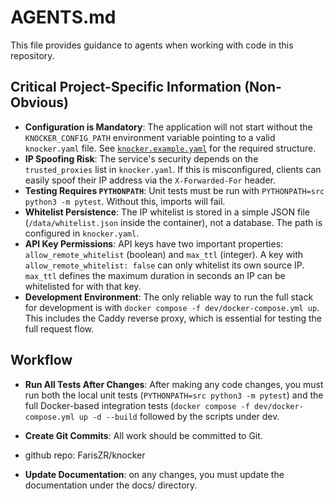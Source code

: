 # AGENTS.md

This file provides guidance to agents when working with code in this repository.

## Critical Project-Specific Information (Non-Obvious)

- **Configuration is Mandatory**: The application will not start without the `KNOCKER_CONFIG_PATH` environment variable pointing to a valid `knocker.yaml` file. See [`knocker.example.yaml`](knocker.example.yaml:1) for the required structure.
- **IP Spoofing Risk**: The service's security depends on the `trusted_proxies` list in `knocker.yaml`. If this is misconfigured, clients can easily spoof their IP address via the `X-Forwarded-For` header.
- **Testing Requires `PYTHONPATH`**: Unit tests must be run with `PYTHONPATH=src python3 -m pytest`. Without this, imports will fail.
- **Whitelist Persistence**: The IP whitelist is stored in a simple JSON file (`/data/whitelist.json` inside the container), not a database. The path is configured in `knocker.yaml`.
- **API Key Permissions**: API keys have two important properties: `allow_remote_whitelist` (boolean) and `max_ttl` (integer). A key with `allow_remote_whitelist: false` can only whitelist its own source IP. `max_ttl` defines the maximum duration in seconds an IP can be whitelisted for with that key.
- **Development Environment**: The only reliable way to run the full stack for development is with `docker compose -f dev/docker-compose.yml up`. This includes the Caddy reverse proxy, which is essential for testing the full request flow.

## Workflow

- **Run All Tests After Changes**: After making any code changes, you must run both the local unit tests (`PYTHONPATH=src python3 -m pytest`) and the full Docker-based integration tests (`docker compose -f dev/docker-compose.yml up -d --build` followed by the scripts under dev.
- **Create Git Commits**: All work should be committed to Git.

- github repo: FarisZR/knocker

- **Update Documentation**: on any changes, you must update the documentation under the docs/ directory.